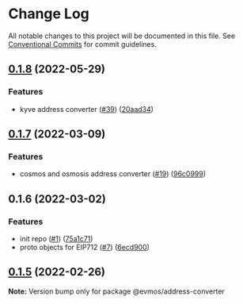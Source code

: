 # Change Log

All notable changes to this project will be documented in this file.
See [Conventional Commits](https://conventionalcommits.org) for commit guidelines.

## [0.1.8](https://github.com/tharsis/evmosjs/compare/@evmos/address-converter@0.1.7...@evmos/address-converter@0.1.8) (2022-05-29)

### Features

- kyve address converter ([#39](https://github.com/tharsis/evmosjs/issues/39)) ([20aad34](https://github.com/tharsis/evmosjs/commit/20aad344eab10a0d3377341a7651881b9ec0b591))

## [0.1.7](https://github.com/tharsis/evmosjs/compare/@evmos/address-converter@0.1.6...@evmos/address-converter@0.1.7) (2022-03-09)

### Features

- cosmos and osmosis address converter ([#19](https://github.com/tharsis/evmosjs/issues/19)) ([96c0999](https://github.com/tharsis/evmosjs/commit/96c0999b2b7b9c00a1be5b8d1f94587d5a22274a))

## 0.1.6 (2022-03-02)

### Features

- init repo ([#1](https://github.com/tharsis/evmosjs/issues/1)) ([75a1c71](https://github.com/tharsis/evmosjs/commit/75a1c71af1e48216139554f375151e167d3ff87f))
- proto objects for EIP712 ([#7](https://github.com/tharsis/evmosjs/issues/7)) ([6ecd900](https://github.com/tharsis/evmosjs/commit/6ecd9004f081c6a70b80d903878877d378ff6c75))

## [0.1.5](https://github.com/tharsis/evmosjs/compare/@evmos/address-converter@0.1.2...@evmos/address-converter@0.1.5) (2022-02-26)

**Note:** Version bump only for package @evmos/address-converter
